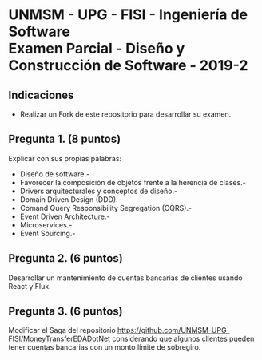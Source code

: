 # UNMSM - UPG - FISI - Ingeniería de Software<br/>Examen Parcial - Diseño y Construcción de Software - 2019-2

## Indicaciones
- Realizar un Fork de este repositorio para desarrollar su examen.

## Pregunta 1. (8 puntos)
Explicar con sus propias palabras:
- Diseño de software.-
- Favorecer la composición de objetos frente a la herencia de clases.-
- Drivers arquitecturales y conceptos de diseño.-
- Domain Driven Design (DDD).-
- Comand Query Responsibility Segregation (CQRS).-
- Event Driven Architecture.-
- Microservices.-
- Event Sourcing.-

## Pregunta 2. (6 puntos)
Desarrollar un mantenimiento de cuentas bancarias de clientes usando React y Flux.

## Pregunta 3. (6 puntos)
Modificar el Saga del repositorio https://github.com/UNMSM-UPG-FISI/MoneyTransferEDADotNet considerando que algunos clientes pueden tener cuentas bancarias con un monto límite de sobregiro.